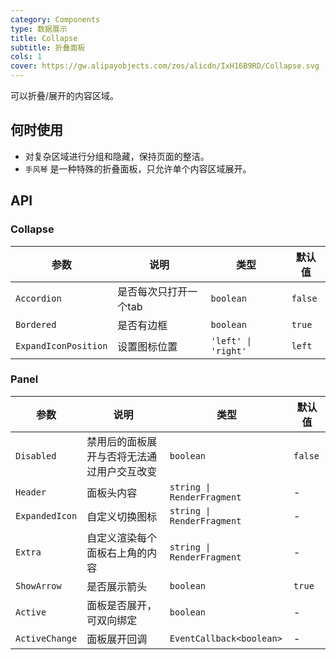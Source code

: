 ```yaml
---
category: Components
type: 数据展示
title: Collapse
subtitle: 折叠面板
cols: 1
cover: https://gw.alipayobjects.com/zos/alicdn/IxH16B9RD/Collapse.svg
---
```


可以折叠/展开的内容区域。

## 何时使用

- 对复杂区域进行分组和隐藏，保持页面的整洁。
- `手风琴` 是一种特殊的折叠面板，只允许单个内容区域展开。

## API

### Collapse

| 参数                   | 说明                  | 类型                | 默认值  |
| ---------------------- | --------------------- | ------------------- | ------- |
| `Accordion`          | 是否每次只打开一个tab | `boolean`           | `false` |
| `Bordered`           | 是否有边框            | `boolean`           | `true`  |
| `ExpandIconPosition` | 设置图标位置          | `'left' \| 'right'` | `left`  |

### Panel

| 参数           | 说明                                       | 类型                       | 默认值  |
| -------------- | ------------------------------------------ | -------------------------- | ------- |
| `Disabled`     | 禁用后的面板展开与否将无法通过用户交互改变 | `boolean`                  | `false` |
| `Header`       | 面板头内容                                 | `string \| RenderFragment` | -       |
| `ExpandedIcon` | 自定义切换图标                             | `string \| RenderFragment` | -       |
| `Extra`        | 自定义渲染每个面板右上角的内容             | `string \| RenderFragment` | -       |
| `ShowArrow`    | 是否展示箭头                               | `boolean`                  | `true`  |
| `Active`       | 面板是否展开，可双向绑定                   | `boolean`                  | -       |
| `ActiveChange` | 面板展开回调                               | `EventCallback<boolean>`   | -       |
